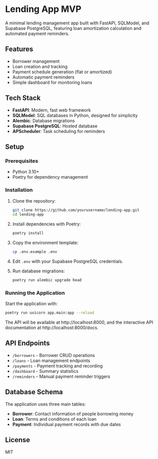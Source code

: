 # Lending App MVP

A minimal lending management app built with FastAPI, SQLModel, and Supabase PostgreSQL, featuring loan amortization calculation and automated payment reminders.

## Features

- Borrower management
- Loan creation and tracking
- Payment schedule generation (flat or amortized)
- Automatic payment reminders
- Simple dashboard for monitoring loans

## Tech Stack

- **FastAPI**: Modern, fast web framework
- **SQLModel**: SQL databases in Python, designed for simplicity
- **Alembic**: Database migrations
- **Supabase PostgreSQL**: Hosted database
- **APScheduler**: Task scheduling for reminders

## Setup

### Prerequisites

- Python 3.10+
- Poetry for dependency management

### Installation

1. Clone the repository:
   ```bash
   git clone https://github.com/yourusername/lending-app.git
   cd lending-app
   ```

2. Install dependencies with Poetry:
   ```bash
   poetry install
   ```

3. Copy the environment template:
   ```bash
   cp .env.example .env
   ```

4. Edit `.env` with your Supabase PostgreSQL credentials.

5. Run database migrations:
   ```bash
   poetry run alembic upgrade head
   ```

### Running the Application

Start the application with:

```bash
poetry run uvicorn app.main:app --reload
```

The API will be available at http://localhost:8000, and the interactive API documentation at http://localhost:8000/docs.

## API Endpoints

- `/borrowers` - Borrower CRUD operations
- `/loans` - Loan management endpoints
- `/payments` - Payment tracking and recording
- `/dashboard` - Summary statistics
- `/reminders` - Manual payment reminder triggers

## Database Schema

The application uses three main tables:

- **Borrower**: Contact information of people borrowing money
- **Loan**: Terms and conditions of each loan
- **Payment**: Individual payment records with due dates

## License

MIT 